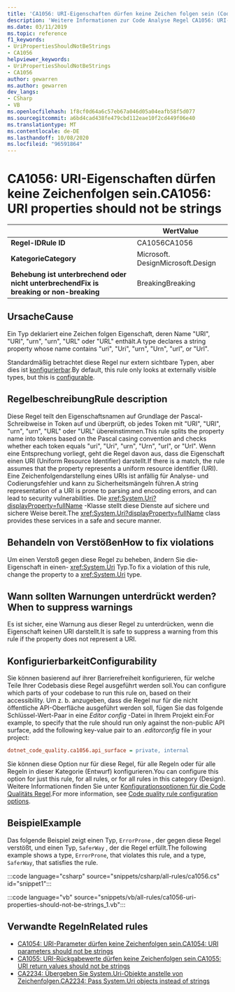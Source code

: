 ```yaml
---
title: 'CA1056: URI-Eigenschaften dürfen keine Zeichen folgen sein (Code Analyse)'
description: 'Weitere Informationen zur Code Analyse Regel CA1056: URI-Eigenschaften dürfen keine Zeichen folgen sein.'
ms.date: 03/11/2019
ms.topic: reference
f1_keywords:
- UriPropertiesShouldNotBeStrings
- CA1056
helpviewer_keywords:
- UriPropertiesShouldNotBeStrings
- CA1056
author: gewarren
ms.author: gewarren
dev_langs:
- CSharp
- VB
ms.openlocfilehash: 1f8cf0d64a6c57eb67a046d05a04eafb58f5d077
ms.sourcegitcommit: a6bd4cad438fe479cbd112eae10f2cd449f06e40
ms.translationtype: MT
ms.contentlocale: de-DE
ms.lasthandoff: 10/08/2020
ms.locfileid: "96591864"
---
```

# <a name="ca1056-uri-properties-should-not-be-strings"></a><span data-ttu-id="879ce-103">CA1056: URI-Eigenschaften dürfen keine Zeichenfolgen sein.</span><span class="sxs-lookup"><span data-stu-id="879ce-103">CA1056: URI properties should not be strings</span></span>

| | <span data-ttu-id="879ce-104">Wert</span><span class="sxs-lookup"><span data-stu-id="879ce-104">Value</span></span> |
|-|-|
| <span data-ttu-id="879ce-105">**Regel-ID**</span><span class="sxs-lookup"><span data-stu-id="879ce-105">**Rule ID**</span></span> |<span data-ttu-id="879ce-106">CA1056</span><span class="sxs-lookup"><span data-stu-id="879ce-106">CA1056</span></span>|
| <span data-ttu-id="879ce-107">**Kategorie**</span><span class="sxs-lookup"><span data-stu-id="879ce-107">**Category**</span></span> |<span data-ttu-id="879ce-108">Microsoft. Design</span><span class="sxs-lookup"><span data-stu-id="879ce-108">Microsoft.Design</span></span>|
| <span data-ttu-id="879ce-109">**Behebung ist unterbrechend oder nicht unterbrechend**</span><span class="sxs-lookup"><span data-stu-id="879ce-109">**Fix is breaking or non-breaking**</span></span> |<span data-ttu-id="879ce-110">Breaking</span><span class="sxs-lookup"><span data-stu-id="879ce-110">Breaking</span></span>|

## <a name="cause"></a><span data-ttu-id="879ce-111">Ursache</span><span class="sxs-lookup"><span data-stu-id="879ce-111">Cause</span></span>

<span data-ttu-id="879ce-112">Ein Typ deklariert eine Zeichen folgen Eigenschaft, deren Name "URI", "URI", "urn", "urn", "URL" oder "URL" enthält.</span><span class="sxs-lookup"><span data-stu-id="879ce-112">A type declares a string property whose name contains "uri", "Uri", "urn", "Urn", "url", or "Url".</span></span>

<span data-ttu-id="879ce-113">Standardmäßig betrachtet diese Regel nur extern sichtbare Typen, aber dies ist [konfigurierbar](#configurability).</span><span class="sxs-lookup"><span data-stu-id="879ce-113">By default, this rule only looks at externally visible types, but this is [configurable](#configurability).</span></span>

## <a name="rule-description"></a><span data-ttu-id="879ce-114">Regelbeschreibung</span><span class="sxs-lookup"><span data-stu-id="879ce-114">Rule description</span></span>

<span data-ttu-id="879ce-115">Diese Regel teilt den Eigenschaftsnamen auf Grundlage der Pascal-Schreibweise in Token auf und überprüft, ob jedes Token mit "URI", "URI", "urn", "urn", "URL" oder "URL" übereinstimmen.</span><span class="sxs-lookup"><span data-stu-id="879ce-115">This rule splits the property name into tokens based on the Pascal casing convention and checks whether each token equals "uri", "Uri", "urn", "Urn", "url", or "Url".</span></span> <span data-ttu-id="879ce-116">Wenn eine Entsprechung vorliegt, geht die Regel davon aus, dass die Eigenschaft einen URI (Uniform Resource Identifier) darstellt.</span><span class="sxs-lookup"><span data-stu-id="879ce-116">If there is a match, the rule assumes that the property represents a uniform resource identifier (URI).</span></span> <span data-ttu-id="879ce-117">Eine Zeichenfolgendarstellung eines URIs ist anfällig für Analyse- und Codierungsfehler und kann zu Sicherheitsmängeln führen.</span><span class="sxs-lookup"><span data-stu-id="879ce-117">A string representation of a URI is prone to parsing and encoding errors, and can lead to security vulnerabilities.</span></span> <span data-ttu-id="879ce-118">Die <xref:System.Uri?displayProperty=fullName> -Klasse stellt diese Dienste auf sichere und sichere Weise bereit.</span><span class="sxs-lookup"><span data-stu-id="879ce-118">The <xref:System.Uri?displayProperty=fullName> class provides these services in a safe and secure manner.</span></span>

## <a name="how-to-fix-violations"></a><span data-ttu-id="879ce-119">Behandeln von Verstößen</span><span class="sxs-lookup"><span data-stu-id="879ce-119">How to fix violations</span></span>

<span data-ttu-id="879ce-120">Um einen Verstoß gegen diese Regel zu beheben, ändern Sie die-Eigenschaft in einen- <xref:System.Uri> Typ.</span><span class="sxs-lookup"><span data-stu-id="879ce-120">To fix a violation of this rule, change the property to a <xref:System.Uri> type.</span></span>

## <a name="when-to-suppress-warnings"></a><span data-ttu-id="879ce-121">Wann sollten Warnungen unterdrückt werden?</span><span class="sxs-lookup"><span data-stu-id="879ce-121">When to suppress warnings</span></span>

<span data-ttu-id="879ce-122">Es ist sicher, eine Warnung aus dieser Regel zu unterdrücken, wenn die Eigenschaft keinen URI darstellt.</span><span class="sxs-lookup"><span data-stu-id="879ce-122">It is safe to suppress a warning from this rule if the property does not represent a URI.</span></span>

## <a name="configurability"></a><span data-ttu-id="879ce-123">Konfigurierbarkeit</span><span class="sxs-lookup"><span data-stu-id="879ce-123">Configurability</span></span>

<span data-ttu-id="879ce-124">Sie können basierend auf ihrer Barrierefreiheit konfigurieren, für welche Teile Ihrer Codebasis diese Regel ausgeführt werden soll.</span><span class="sxs-lookup"><span data-stu-id="879ce-124">You can configure which parts of your codebase to run this rule on, based on their accessibility.</span></span> <span data-ttu-id="879ce-125">Um z. b. anzugeben, dass die Regel nur für die nicht öffentliche API-Oberfläche ausgeführt werden soll, fügen Sie das folgende Schlüssel-Wert-Paar in eine *Editor config* -Datei in Ihrem Projekt ein:</span><span class="sxs-lookup"><span data-stu-id="879ce-125">For example, to specify that the rule should run only against the non-public API surface, add the following key-value pair to an *.editorconfig* file in your project:</span></span>

```ini
dotnet_code_quality.ca1056.api_surface = private, internal
```

<span data-ttu-id="879ce-126">Sie können diese Option nur für diese Regel, für alle Regeln oder für alle Regeln in dieser Kategorie (Entwurf) konfigurieren.</span><span class="sxs-lookup"><span data-stu-id="879ce-126">You can configure this option for just this rule, for all rules, or for all rules in this category (Design).</span></span> <span data-ttu-id="879ce-127">Weitere Informationen finden Sie unter [Konfigurationsoptionen für die Code Qualitäts Regel](../code-quality-rule-options.md).</span><span class="sxs-lookup"><span data-stu-id="879ce-127">For more information, see [Code quality rule configuration options](../code-quality-rule-options.md).</span></span>

## <a name="example"></a><span data-ttu-id="879ce-128">Beispiel</span><span class="sxs-lookup"><span data-stu-id="879ce-128">Example</span></span>

<span data-ttu-id="879ce-129">Das folgende Beispiel zeigt einen Typ, `ErrorProne` , der gegen diese Regel verstößt, und einen Typ, `SaferWay` , der die Regel erfüllt.</span><span class="sxs-lookup"><span data-stu-id="879ce-129">The following example shows a type, `ErrorProne`, that violates this rule, and a type, `SaferWay`, that satisfies the rule.</span></span>

:::code language="csharp" source="snippets/csharp/all-rules/ca1056.cs" id="snippet1":::

:::code language="vb" source="snippets/vb/all-rules/ca1056-uri-properties-should-not-be-strings_1.vb":::

## <a name="related-rules"></a><span data-ttu-id="879ce-130">Verwandte Regeln</span><span class="sxs-lookup"><span data-stu-id="879ce-130">Related rules</span></span>

- [<span data-ttu-id="879ce-131">CA1054: URI-Parameter dürfen keine Zeichenfolgen sein.</span><span class="sxs-lookup"><span data-stu-id="879ce-131">CA1054: URI parameters should not be strings</span></span>](ca1054.md)
- [<span data-ttu-id="879ce-132">CA1055: URI-Rückgabewerte dürfen keine Zeichenfolgen sein.</span><span class="sxs-lookup"><span data-stu-id="879ce-132">CA1055: URI return values should not be strings</span></span>](ca1055.md)
- [<span data-ttu-id="879ce-133">CA2234: Übergeben Sie System.Uri-Objekte anstelle von Zeichenfolgen.</span><span class="sxs-lookup"><span data-stu-id="879ce-133">CA2234: Pass System.Uri objects instead of strings</span></span>](ca2234.md)
